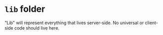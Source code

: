# `lib` folder

"Lib" will represent everything that lives server-side. No universal or client-side code should live here.